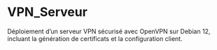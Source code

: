 # VPN_Serveur
Déploiement d’un serveur VPN sécurisé avec OpenVPN sur Debian 12, incluant la génération de certificats et la configuration client.
